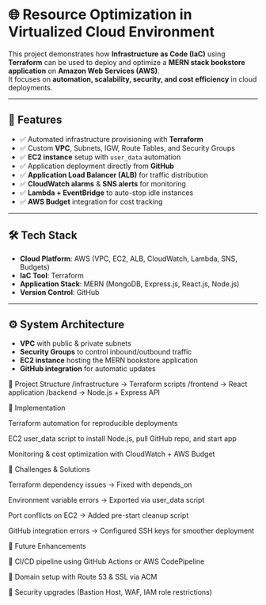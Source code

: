 # 🌐 Resource Optimization in Virtualized Cloud Environment

This project demonstrates how **Infrastructure as Code (IaC)** using **Terraform** can be used to deploy and optimize a **MERN stack bookstore application** on **Amazon Web Services (AWS)**.  
It focuses on **automation, scalability, security, and cost efficiency** in cloud deployments.

---

## 🚀 Features
- ✅ Automated infrastructure provisioning with **Terraform**
- ✅ Custom **VPC**, Subnets, IGW, Route Tables, and Security Groups
- ✅ **EC2 instance** setup with `user_data` automation
- ✅ Application deployment directly from **GitHub**
- ✅ **Application Load Balancer (ALB)** for traffic distribution
- ✅ **CloudWatch alarms** & **SNS alerts** for monitoring
- ✅ **Lambda + EventBridge** to auto-stop idle instances
- ✅ **AWS Budget** integration for cost tracking

---

## 🛠️ Tech Stack
- **Cloud Platform**: AWS (VPC, EC2, ALB, CloudWatch, Lambda, SNS, Budgets)  
- **IaC Tool**: Terraform  
- **Application Stack**: MERN (MongoDB, Express.js, React.js, Node.js)  
- **Version Control**: GitHub  

---

## ⚙️ System Architecture
- **VPC** with public & private subnets  
- **Security Groups** to control inbound/outbound traffic  
- **EC2 instance** hosting the MERN bookstore application  
- **GitHub integration** for automatic updates

📂 Project Structure
/infrastructure   -> Terraform scripts
/frontend         -> React application
/backend          -> Node.js + Express API

🔧 Implementation

Terraform automation for reproducible deployments

EC2 user_data script to install Node.js, pull GitHub repo, and start app

Monitoring & cost optimization with CloudWatch + AWS Budget

🧩 Challenges & Solutions

Terraform dependency issues → Fixed with depends_on

Environment variable errors → Exported via user_data script

Port conflicts on EC2 → Added pre-start cleanup script

GitHub integration errors → Configured SSH keys for smoother deployment

🔮 Future Enhancements

🔹 CI/CD pipeline using GitHub Actions or AWS CodePipeline

🔹 Domain setup with Route 53 & SSL via ACM

🔹 Security upgrades (Bastion Host, WAF, IAM role restrictions)
